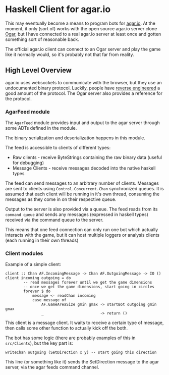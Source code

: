 # Haskell Client for agar.io
This may eventually become a means to program bots for
[agar.io](http://agar.io). At the moment, it only (sort of) works with the open
source agar.io server clone [Ogar](https://github.com/OgarProject/Ogar), but I
have connected to a real agar.io server at least once and gotten something sort
of reasonable back.

The official agar.io client can connect to an Ogar server and play the game like
it normally would, so it's probably not that far from reality.

## High Level Overview
agar.io uses websockets to communicate with the browser, but they use an
undocumented binary protocol. Luckily, people have
[reverse engineered](http://agar.gcommer.com/index.php?title=Protocol) a good
amount of the protocol. The Ogar server also provides a reference for the
protocol.

### AgarFeed module
The `AgarFeed` module provides input and output to the agar server through some
ADTs defined in the module.

The binary serialization and deserialization happens in this module.

The feed is accessible to clients of different types:

* Raw clients - receive ByteStrings containing the raw binary data (useful for
  debugging)
* Message Clients - receive messages decoded into the native haskell types

The feed can send messages to an arbitrary number of clients. Messages are sent
to clients using `Control.Concurrent.Chan` synchronized queues. It is assumed
that each client will be running in it's own thread, consuming the messages as
they come in on their respective queue.

Output to the server is also provided via a queue. The feed reads from its
`command queue` and sends any messages (expressed in haskell types) received via
the command queue to the server.

This means that one feed connection can only run one bot which actually
interacts with the game, but it can host multiple loggers or analysis clients
(each running in their own threads)

### Client modules
Example of a simple client:
```
client :: Chan AF.IncomingMessage -> Chan AF.OutgoingMessage -> IO ()
client incoming outgoing = do
        -- read messages forever until we get the game dimensions
        -- once we get the game dimensions, start going in circles
        forever $ do
            message <- readChan incoming
            case message of
                AF.GameAreaSize gmin gmax -> startBot outgoing gmin gmax
                _                         -> return ()
```

This client is a message client. It waits to receive a certain type of message,
then calls some other function to actually kick off the both.

The bot has some logic (there are probably examples of this in `src/Clients`),
but the key part is:

```
writeChan outgoing (SetDirection x y) -- start going this direction
```

This line (or something like it) sends the SetDirection message to the agar
server, via the agar feeds command channel.
